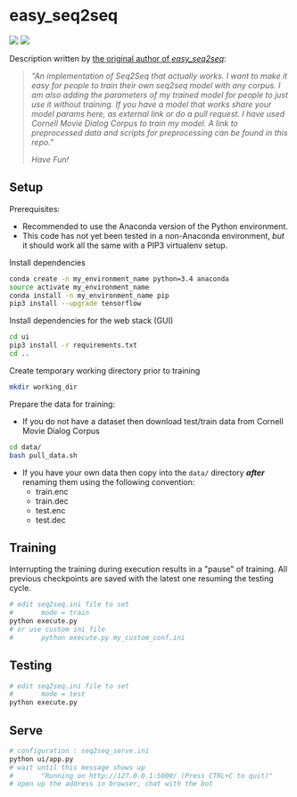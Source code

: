 # easy\_seq2seq

![](https://img.shields.io/badge/python-3-brightgreen.svg) ![](https://img.shields.io/badge/tensorflow-1.3.0-yellowgreen.svg)

Description written by [the original author of *easy_seq2seq*](https://github.com/suriyadeepan/practical_seq2seq):
> _"An implementation of Seq2Seq that actually works. I want to make it easy for people to train their own seq2seq model with any corpus. I am also
> adding the parameters of my trained model for people to just use it without training. If you have a model that works share your model params here, 
> as external link or do a pull request. I have used Cornell Movie Dialog Corpus to train my model. A link to preprocessed data and scripts for 
> preprocessing can be found in this repo."_
> 
> *Have Fun!*

## Setup

Prerequisites:
  * Recommended to use the Anaconda version of the Python environment.
  * This code has not yet been tested in a non-Anaconda environment, _but_ it should work all the same with a PIP3 virtualenv setup.

Install dependencies

```bash
conda create -n my_environment_name python=3.4 anaconda
source activate my_environment_name
conda install -n my_environment_name pip
pip3 install --upgrade tensorflow
```

Install dependencies for the web stack (GUI)

```bash
cd ui
pip3 install -r requirements.txt
cd ..
```

Create temporary working directory prior to training

```bash
mkdir working_dir
```

Prepare the data for training:

* If you do not have a dataset then download test/train data from Cornell Movie Dialog Corpus

```bash
cd data/
bash pull_data.sh
```

* If you have your own data then copy into the `data/` directory _**after**_ renaming them using the following convention:
  * train.enc
  * train.dec
  * test.enc
  * test.dec

## Training

Interrupting the training during execution results in a "pause" of training. All previous checkpoints are saved with the latest one resuming the testing cycle.

```bash
# edit seq2seq.ini file to set 
#		mode = train
python execute.py
# or use custom ini file
#		python execute.py my_custom_conf.ini
```

## Testing

```bash
# edit seq2seq.ini file to set 
#		mode = test
python execute.py
```

## Serve

```bash
# configuration : seq2seq_serve.ini
python ui/app.py
# wait until this message shows up
#		"Running on http://127.0.0.1:5000/ (Press CTRL+C to quit)"
# open up the address in browser, chat with the bot
```

